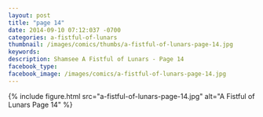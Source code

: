 ```yaml
---
layout: post
title: "page 14"
date: 2014-09-10 07:12:037 -0700
categories: a-fistful-of-lunars
thumbnail: /images/comics/thumbs/a-fistful-of-lunars-page-14.jpg
keywords: 
description: Shamsee A Fistful of Lunars - Page 14
facebook_type: 
facebook_image: /images/comics/a-fistful-of-lunars-page-14.jpg
---
```

{% include figure.html src="a-fistful-of-lunars-page-14.jpg" alt="A Fistful of Lunars Page 14" %}